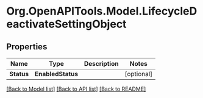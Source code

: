 # Org.OpenAPITools.Model.LifecycleDeactivateSettingObject

## Properties

Name | Type | Description | Notes
------------ | ------------- | ------------- | -------------
**Status** | **EnabledStatus** |  | [optional] 

[[Back to Model list]](../README.md#documentation-for-models) [[Back to API list]](../README.md#documentation-for-api-endpoints) [[Back to README]](../README.md)

